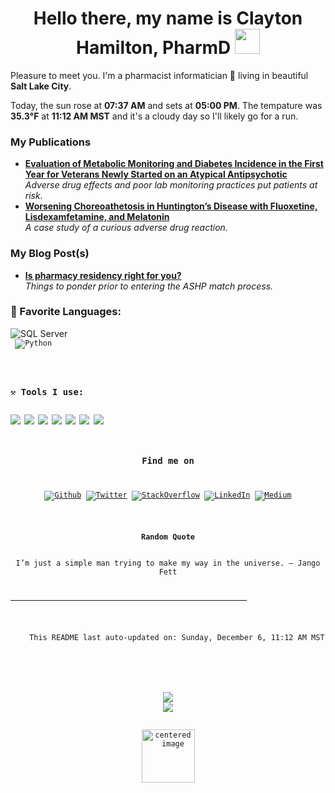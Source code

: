 <h1 align = "center"> Hello there, my name is Clayton Hamilton, PharmD  <img src="https://github.com/claytonjhamilton/claytonjhamilton/blob/main/images/waving_hand.gif" width="40px"></h1>

Pleasure to meet you. I'm a pharmacist informatician 💊 living in beautiful <b>Salt Lake City</b>. 
<p>Today, the sun rose at <b>07:37 AM</b> and sets at <b>05:00 PM</b>. The tempature was <b>35.3°F</b> at <b>11:12 AM MST</b> and it&#39;s a cloudy day so I&#39;ll likely go for a run.</p>

<h3>My Publications</h3>
<ul>
  <li><a href="https://www.mdedge.com/fedprac/article/231303/diabetes/evaluation-metabolic-monitoring-and-diabetes-incidence-first-year"><b>Evaluation of Metabolic Monitoring and Diabetes Incidence in the First Year for Veterans Newly Started on an Atypical Antipsychotic</b></a><br/><i>Adverse drug effects and poor lab monitoring practices put patients at risk.</i></li>
  <li><a href="https://www.ncbi.nlm.nih.gov/pmc/articles/PMC6145609/"><b>Worsening Choreoathetosis in Huntington’s Disease with Fluoxetine, Lisdexamfetamine, and Melatonin</b></a><br/><i>A case study of a curious adverse drug reaction.</i></li>
</ul>

<h3>My Blog Post(s)</h3>
<ul>
  <li><a href="https://clayton-hamilton.medium.com/is-a-pharmacy-residency-right-for-you-9660f6e35fcb"><b>Is pharmacy residency right for you?</b></a><br/><i>Things to ponder prior to entering the ASHP match process.</i></li>
</ul>

<h3>📄 Favorite Languages:</h3>
<a target="_blank"><img alt="SQL Server" 
 src="https://img.shields.io/badge/-SQL-%2312100E.svg?logo=microsoft-sql-server&logoColor=red&style=for-the-badge"></code><code><img 
 /></a> 
 <a target="_blank"><img alt="Python" 
 src="https://img.shields.io/badge/Python-%2312100E.svg?logo=python&style=for-the-badge&logoColor=yellow">
</code><code><img 
 /></a> 
<br>
<h3>⚒ Tools I use:</h3>
<code><img 
src="https://img.shields.io/badge/Microsoft%20SQL%20Server-%2312100E.svg?logo=microsoft-sql-server&logoColor=red&style=for-the-badge"></code><code>&nbsp;<img 
src="https://img.shields.io/badge/Visual%20Studio%20Code-%2312100E.svg?logo=visual-studio-code&style=for-the-badge&logoColor=blue"></code><code>&nbsp;<img 
src="https://img.shields.io/badge/Visual%20Studio-%2312100E.svg?logo=visual-studio&style=for-the-badge&logoColor=purple"></code><code>&nbsp;<img 
src="https://img.shields.io/badge/Report%20Builder-%2312100E.svg?logo=Power%20BI&logoColor=red&style=for-the-badge"></code><code>&nbsp;<img 
src="https://img.shields.io/badge/PowerBI-black?logo=Power%20BI&logoColor=yellow&style=for-the-badge"></code><code>&nbsp;<img 
src="https://img.shields.io/badge/Git-%2312100E.svg?logo=git&style=for-the-badge"></code><code>&nbsp;<img 
src="https://img.shields.io/badge/GitHub-black?logo=GitHub&style=for-the-badge"></code>
<br>
<h3 align="center">Find me on</h3>
<p align="center"><a 
href="https://github.com/claytonjhamilton" target="_blank"><img alt="Github" 
src="https://img.shields.io/badge/GitHub-%2312100E.svg?&style=for-the-badge&logo=Github&logoColor=white" /></a> <a 
href="https://twitter.com/HamiltonPharmD" target="_blank"><img alt="Twitter" 
src="https://img.shields.io/badge/twitter-%2312100E.svg?&style=for-the-badge&logo=twitter&logoColor=white" /></a> <a 
href="https://stackoverflow.com/users/14122375/hamiltonpharmd" target="_blank"><img alt="StackOverflow" 
src="https://img.shields.io/badge/stackoverflow-%2312100E.svg?&style=for-the-badge&logo=stackoverflow&logoColor=orange" /></a> <a 
href="https://www.linkedin.com/in/clayton-j-hamilton" target="_blank"><img alt="LinkedIn" 
src="https://img.shields.io/badge/linkedin-%2312100E.svg?&style=for-the-badge&logo=linkedin&logoColor=white" /></a> <a 
href="https://medium.com/@clayton-hamilton" target="_blank"><img alt="Medium" 
src="https://img.shields.io/badge/medium-%2312100E.svg?&style=for-the-badge&logo=medium&logoColor=white" /></a>
</p>
<p align="center">
<b>Random Quote</b>
<br>
<text>I’m just a simple man trying to make my way in the universe. — Jango Fett</text>
</p>
<hr style="width:75%;text-align:center">
<p align="center">
    <text>This README last auto-updated on: Sunday, December 6, 11:12 AM MST</text>
    <br>
</p>
<p align="center">
<img src="https://github.com/claytonjhamilton/claytonjhamilton/workflows/README%20build/badge.svg"/>
<img src="https://visitor-badge.glitch.me/badge?page_id=claytonjhamilton.claytonjhamilton"/>
<br>
<img alt="centered image" height="85" src="https://github.com/hjnilsson/country-flags/blob/master/svg/us.svg"/>
</p>